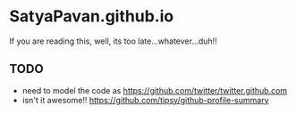 # SatyaPavan.github.io
If you are reading this, well, its too late...whatever...duh!!
 
## TODO
- need to model the code as https://github.com/twitter/twitter.github.com
- isn't it awesome!! https://github.com/tipsy/github-profile-summary
   
